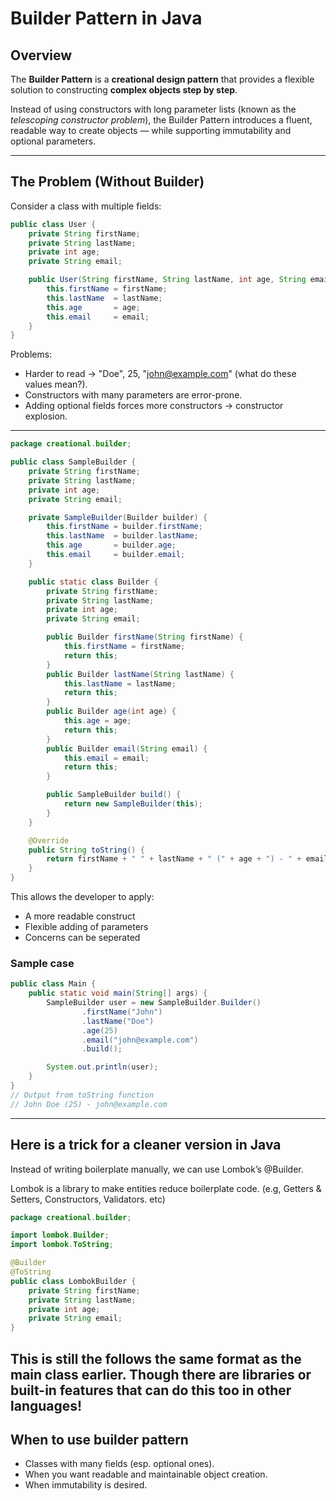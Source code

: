 # Builder Pattern in Java

## Overview
The **Builder Pattern** is a **creational design pattern** that provides a flexible solution to constructing **complex objects step by step**.

Instead of using constructors with long parameter lists (known as the *telescoping constructor problem*), the Builder Pattern introduces a fluent, readable way to create objects — while supporting immutability and optional parameters.

---

##  The Problem (Without Builder)

Consider a class with multiple fields:

```java
public class User {
    private String firstName;
    private String lastName;
    private int age;
    private String email;

    public User(String firstName, String lastName, int age, String email) {
        this.firstName = firstName;
        this.lastName  = lastName;
        this.age       = age;
        this.email     = email;
    }
}
```

Problems:
- Harder to read → "Doe", 25, "john@example.com" (what do these values mean?).
- Constructors with many parameters are error-prone.
- Adding optional fields forces more constructors → constructor explosion.

---

```java
package creational.builder;

public class SampleBuilder {
    private String firstName;
    private String lastName;
    private int age;
    private String email;

    private SampleBuilder(Builder builder) {
        this.firstName = builder.firstName;
        this.lastName  = builder.lastName;
        this.age       = builder.age;
        this.email     = builder.email;
    }

    public static class Builder {
        private String firstName;
        private String lastName;
        private int age;
        private String email;

        public Builder firstName(String firstName) {
            this.firstName = firstName;
            return this;
        }
        public Builder lastName(String lastName) {
            this.lastName = lastName;
            return this;
        }
        public Builder age(int age) {
            this.age = age;
            return this;
        }
        public Builder email(String email) {
            this.email = email;
            return this;
        }

        public SampleBuilder build() {
            return new SampleBuilder(this);
        }
    }

    @Override
    public String toString() {
        return firstName + " " + lastName + " (" + age + ") - " + email;
    }
}

```
This allows the developer to apply:
- A more readable construct
- Flexible adding of parameters
- Concerns can be seperated

### Sample case

```java
public class Main {
    public static void main(String[] args) {
        SampleBuilder user = new SampleBuilder.Builder()
                .firstName("John")
                .lastName("Doe")
                .age(25)
                .email("john@example.com")
                .build();

        System.out.println(user);
    }
}
// Output from toString function
// John Doe (25) - john@example.com

```

---
## Here is a trick for a cleaner version in Java

Instead of writing boilerplate manually, we can use Lombok’s @Builder.

Lombok is a library to make entities reduce boilerplate code. (e.g, Getters & Setters, Constructors, Validators. etc)

```java
package creational.builder;

import lombok.Builder;
import lombok.ToString;

@Builder
@ToString
public class LombokBuilder {
    private String firstName;
    private String lastName;
    private int age;
    private String email;
}
```

This is still the follows the same format as the main class earlier. 
Though there are libraries or built-in features that can do this too in other languages!
---

## When to use builder pattern

- Classes with many fields (esp. optional ones).
- When you want readable and maintainable object creation.
- When immutability is desired.

